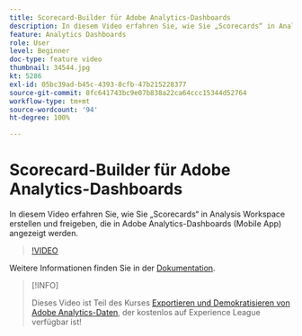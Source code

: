 ```yaml
---
title: Scorecard-Builder für Adobe Analytics-Dashboards
description: In diesem Video erfahren Sie, wie Sie „Scorecards“ in Analysis Workspace erstellen und freigeben, die in Adobe Analytics-Dashboards (Mobile App) angezeigt werden.
feature: Analytics Dashboards
role: User
level: Beginner
doc-type: feature video
thumbnail: 34544.jpg
kt: 5286
exl-id: 05bc39ad-b45c-4393-8cfb-47b215228377
source-git-commit: 8fc641743bc9e07b838a22ca64ccc15344d52764
workflow-type: tm+mt
source-wordcount: '94'
ht-degree: 100%

---
```


# Scorecard-Builder für Adobe Analytics-Dashboards

In diesem Video erfahren Sie, wie Sie „Scorecards“ in Analysis Workspace erstellen und freigeben, die in Adobe Analytics-Dashboards (Mobile App) angezeigt werden.

>[!VIDEO](https://video.tv.adobe.com/v/34544/?quality=12&learn=on)

Weitere Informationen finden Sie in der [Dokumentation](https://experienceleague.adobe.com/docs/analytics/analyze/mobapp/home.html?lang=de).

>[!INFO]
>
> Dieses Video ist Teil des Kurses [Exportieren und Demokratisieren von Adobe Analytics-Daten](https://experienceleague.adobe.com/?recommended=Analytics-A-1-2022.1.democratizing&amp;lang=de), der kostenlos auf Experience League verfügbar ist!